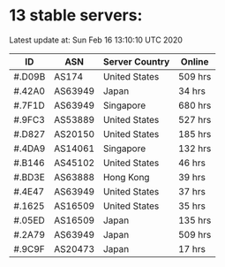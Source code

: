 # 13 stable servers:

Latest update at: Sun Feb 16 13:10:10 UTC 2020

| ID | ASN | Server Country | Online |
| -- | --- | -------------- | ------ |
| #.D09B | AS174 | United States | 509 hrs |
| #.42A0 | AS63949 | Japan | 34 hrs |
| #.7F1D | AS63949 | Singapore | 680 hrs |
| #.9FC3 | AS53889 | United States | 527 hrs |
| #.D827 | AS20150 | United States | 185 hrs |
| #.4DA9 | AS14061 | Singapore | 132 hrs |
| #.B146 | AS45102 | United States | 46 hrs |
| #.BD3E | AS63888 | Hong Kong | 39 hrs |
| #.4E47 | AS63949 | United States | 37 hrs |
| #.1625 | AS16509 | United States | 35 hrs |
| #.05ED | AS16509 | Japan | 135 hrs |
| #.2A79 | AS63949 | Japan | 509 hrs |
| #.9C9F | AS20473 | Japan | 17 hrs |

